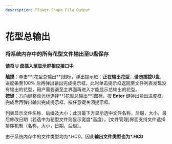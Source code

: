 ```yaml
---
description: Flower Shape File Output
---
```


# 花型总输出

### **将系统内存中的所有花型文件输出至U盘保存**

**请将 U 盘插入至显示屏相应接口中** 

**触摸**：单击**\[花型总输出**\]图标，弹出提示框：**正在输出花型...请勿插拔U盘**，进度条至100% 后再弹出输出完成提示框，此时单击提示框返回至文件列表发现没有输出的花型，用户需要退至主界面再进入才能显示总输出的花型。  
**按键**：方向键移动光标选择**\[花型总输出**\]图标，按 **Enter** 键弹出输出进度框，完成后再弹出输出完成提示框，按任意键关闭提示框。

列表显示文件名称、后缀及大小；此页最下方显示选中文件名称，后缀，大小，最后修改日期（若选中为花型文件则显示宽度\*高度）。\[文件管理\]界面支持文件选择排序机制（名称，大小，日期，后缀）。

由于系统内存中的文件类型均为\*.HCD，因此**输出文件类型也为\*.HCD**



